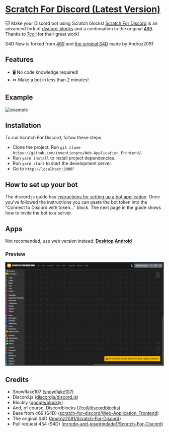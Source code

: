 # [Scratch For Discord (Latest Version)](https://scratch-for-discord.com)

🐱 Make your Discord bot using Scratch blocks! [Scratch For Discord](https://scratch-for-discord.com) is an advanced fork of [discord-blocks](https://discordblocks.leondrolio.com/) and a continuation to the original [469](https://github.com/scratch-for-discord/Web-Application_Frontend/). Thanks to [7coil](https://github.com/7coil) for their great work!

S4D New is forked from [469](https://github.com/scratch-for-discord/Web-Application_Frontend/) and [the original S4D](https://scratch-for-discord.netlify.app) made by Androz2091
## Features

* 🖥️ No code knowledge required!  
* ⏩ Make a bot in less than 2 minutes!  

## Example

![example](../examples/example2.png)

## Installation

To run Scratch For Discord, follow these steps:

* Clone the project. Run `git clone https://github.com/inventionpro/Web-Application_Frontend/`.
* Run `yarn install` to install project dependencies.
* Run `yarn start` to start the development server.
* Go to `http://localhost:3000`!

## How to set up your bot

The discord.js guide has [instructions for setting up a bot application](https://discordjs.guide/preparations/setting-up-a-bot-application.html#creating-your-bot). Once you've followed the instructions you can paste the bot token into the "Connect to Discord with token..." block. The next page in the guide shows how to invite the bot to a server.

## Apps
Not recomended, use web version instead.
**[Desktop](https://androz2091.github.io/scratch-for-discord/download/index.html)**
**[Android](https://play.google.com/store/apps/details?id=com.snowflakestudio.scratchfordiscord)**

### Preview
![preview](../examples/preview.png)

## Credits

* Snowflake107 ([snowflake107](https://github.com/Snowflake107))
* Discord.js ([discordjs/discord.js](https://github.com/discordjs/discord.js))
* Blockly ([google/blockly](https://github.com/google/blockly))
* And, of course, Discordblocks ([7coil/discordblocks](https://github.com/7coil/discord-blocks))
* Base from 469 (S4D) ([scratch-for-discord/Web-Application_Frontend](https://github.com/scratch-for-discord/Web-Application_Frontend/))
* The original S4D ([Androz2091/Scratch-For-Discord](https://github.com/Androz2091/scratch-for-discord/))
* Pull request 454 (S4D) ([mrredo-and-josetrindade1/Scratch-For-Discord](https://github.com/mrredo-and-josetrindade1/scratch-for-discord))
